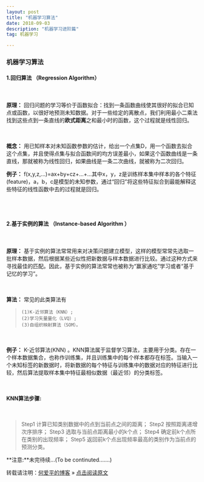 ```yaml
---
layout: post
title: "机器学习算法"
date: 2018-09-03 
description: "机器学习进阶篇"
tag: 机器学习  

---     
```


### 机器学习算法  

####  1.**回归算法** （Regression Algorithm）
　　<p align="left">**原理：** 回归问题的学习等价于函数拟合：找到一条函数曲线使其很好的拟合已知点或函数，以很好地预测未知数据。对于一些给定的离散点，我们利用最小二乘法找到这些点到一条直线的**欧式距离**之和最小时的函数，这个过程就是线性回归。 </p> 
　　<p align="left">**概念：** 用已知样本对未知函数参数的估计，给出一个点集D，用一个函数去拟合这个点集，并且使得点集与拟合函数间的均方误差最小，如果这个函数曲线是一条直线，那就被称为线性回归，如果曲线是一条二次曲线，就被称为二次回归。 </p> 
    <p align="left">**例子：** f(x,y,z,…)=ax+by+cz+…+…其中x，y，z是训练样本集中样本的各个特征(feature)，a，b，c是模型的未知参数，通过“回归”将这些特征拟合到最能解释这些特征的线性函数中去的过程就是回归。  </p>            
  　   　　

#### 2.**基于实例的算法** （Instance-based Algorithm ）
　　<p align="left">**原理：** 基于实例的算法常常用来对决策问题建立模型，这样的模型常常先选取一批样本数据，然后根据某些近似性把新数据与样本数据进行比较。通过这种方式来寻找最佳的匹配。因此，基于实例的算法常常也被称为“赢家通吃”学习或者“基于记忆的学习”。 </p> 
 
　　<p align="left">**算法：** 常见的此类算法有 </p> 
>     (1)K-近邻算法（KNN）;
>     (2)学习矢量量化（LVQ）;
>     (3)自组织映射算法（SOM）。
    
　　<p align="left">**例子：** K-近邻算法(KNN) 。KNN算法属于监督学习算法，主要用于分类。存在一个样本数据集合，也称作训练集，并且训练集中的每个样本都存在标签。当输入一个未知标签的新数据时，将新数据的每个特征与训练集中的数据对应的特征进行比较，然后算法提取样本集中特征最相似数据（最近邻）的分类标签。</p>
  
　　<p align="left">**KNN算法步骤:**</p>　
> Step1 计算已知类别数据中的点到当前点之间的距离；
> Step2 按照距离递增次序排序；
> Step3 选取与当前点距离最小的k个点；
> Step4 确定前k个点所在类别的出现频率；
> Step5 返回前k个点出现频率最高的类别作为当前点的预测分类。

   **注意:**未完待续...(To be continuted.......)
<br>

     
转载请注明：[何爱平的博客](http://AndrewHeaiping.github.io) » [点击阅读原文](https://www.heaiping.cn/2016/07/MachineLearning_introduce/)
